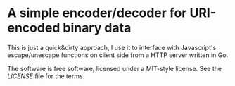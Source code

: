 # A simple encoder/decoder for URI-encoded binary data

This is just a quick&dirty approach, I use it to interface with Javascript's escape/unescape functions on client side from a HTTP server written in Go.

The software is free software, licensed under a MIT-style license. See the *LICENSE* file for the terms.
